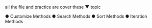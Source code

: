 all the file and practice are cover these ▼ topic

● Customize Methods
● Search Methods
● Sort Methods
● Iteration Methods
